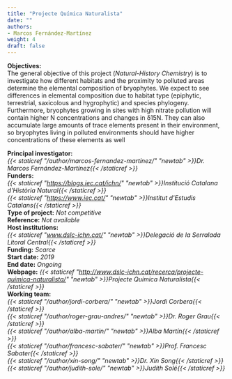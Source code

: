 ```yaml
---
title: "Projecte Química Naturalista"
date: ""
authors:
- Marcos Fernández-Martínez
weight: 4
draft: false
---
```

**Objectives:**<br />
The general objective of this project (*Natural-History Chemistry*) is to investigate how different habitats and the proximity to polluted areas determine the elemental composition of bryophytes. We expect to see differences in elemental composition due to habitat type (epiphytic, terrestrial, saxicolous and hygrophytic) and species phylogeny. Furthermore, bryophytes growing in sites with high nitrate pollution will contain higher N concentrations and changes in δ15N. They can also accumulate large amounts of trace elements present in their environment, so bryophytes living in polluted environments should have higher concentrations of these elements as well<br />

**Principal investigator:**<br />
*{{< staticref "/author/marcos-fernandez-martinez/" "newtab" >}}Dr. Marcos Fernández-Martínez{{< /staticref >}}*<br />
**Funders:** <br />
*{{< staticref "https://blogs.iec.cat/ichn/" "newtab" >}}Institució Catalana d'Història Natural{{< /staticref >}}*<br />
*{{< staticref "https://www.iec.cat/" "newtab" >}}Institut d'Estudis Catalans{{< /staticref >}}*<br />
**Type of project:** *Not competitive*<br />
**Reference:** *Not available* <br />
**Host institutions:** <br />
*{{< staticref "www.dslc-ichn.cat/" "newtab" >}}Delegació de la Serralada Litoral Central{{< /staticref >}}*<br />
**Funding:** *Scarce*<br />
**Start date:** *2019*<br />
**End date:** *Ongoing*<br />
**Webpage:** *{{< staticref "http://www.dslc-ichn.cat/recerca/projecte-quimica-naturalista/" "newtab" >}}Projecte Química Naturalista{{< /staticref >}}*<br />
**Working team:**<br />
*{{< staticref "/author/jordi-corbera/" "newtab" >}}Jordi Corbera{{< /staticref >}}*<br />
*{{< staticref "/author/roger-grau-andres/" "newtab" >}}Dr. Roger Grau{{< /staticref >}}*<br />
*{{< staticref "/author/alba-martin/" "newtab" >}}Alba Martín{{< /staticref >}}*<br />
*{{< staticref "/author/francesc-sabater/" "newtab" >}}Prof. Francesc Sabater{{< /staticref >}}*<br />
*{{< staticref "/author/xin-song/" "newtab" >}}Dr. Xin Song{{< /staticref >}}*<br />
*{{< staticref "/author/judith-sole/" "newtab" >}}Judith Solé{{< /staticref >}}*<br />